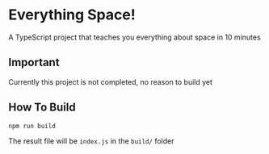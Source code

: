# Everything Space!
A TypeScript project that teaches you everything about space in 10 minutes<br/>

## Important
Currently this project is not completed, no reason to build yet
## How To Build
```
npm run build
```
The result file will be `index.js` in the `build/` folder
